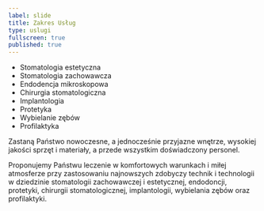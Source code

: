 ```yaml
---
label: slide
title: Zakres Usług
type: uslugi
fullscreen: true
published: true
---
```


* Stomatologia estetyczna
* Stomatologia zachowawcza
* Endodencja mikroskopowa
* Chirurgia stomatologiczna
* Implantologia
* Protetyka
* Wybielanie zębów
* Profilaktyka

Zastaną Państwo nowoczesne, a jednocześnie przyjazne wnętrze, wysokiej jakości sprzęt i materiały, a przede wszystkim doświadczony personel.

Proponujemy Państwu leczenie w komfortowych warunkach i miłej atmosferze przy zastosowaniu najnowszych zdobyczy technik i technologii w dziedzinie stomatologii zachowawczej i estetycznej, endodoncji, protetyki, chirurgii stomatologicznej, implantologii, wybielania zębów oraz profilaktyki.
